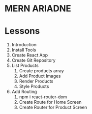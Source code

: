 # MERN ARIADNE

# Lessons

1. Introduction
2. Install Tools
3. Create React App
4. Create Git Repository
5. List Products
   1. Create products array
   2. Add Product Images
   3. Render Products
   4. Style Products
6. Add Routing
   1. npm i react-router-dom
   2. Create Route for Home Screen
   3. Create Router for Product Screen
